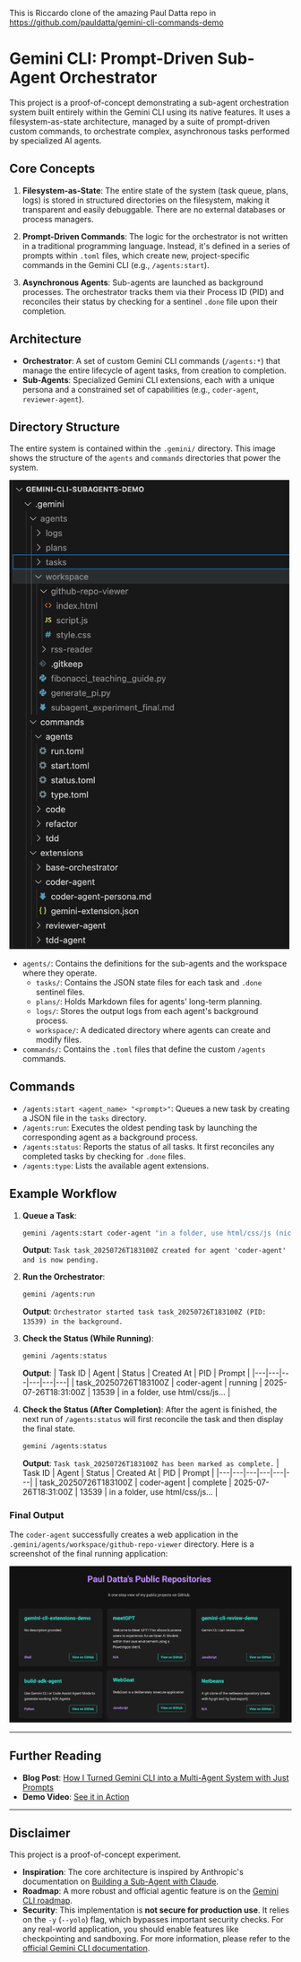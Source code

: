 This is Riccardo clone of the amazing Paul Datta repo in https://github.com/pauldatta/gemini-cli-commands-demo

# Gemini CLI: Prompt-Driven Sub-Agent Orchestrator

This project is a proof-of-concept demonstrating a sub-agent orchestration system built entirely within the Gemini CLI using its native features. It uses a filesystem-as-state architecture, managed by a suite of prompt-driven custom commands, to orchestrate complex, asynchronous tasks performed by specialized AI agents.

## Core Concepts

1.  **Filesystem-as-State**: The entire state of the system (task queue, plans, logs) is stored in structured directories on the filesystem, making it transparent and easily debuggable. There are no external databases or process managers.

2.  **Prompt-Driven Commands**: The logic for the orchestrator is not written in a traditional programming language. Instead, it's defined in a series of prompts within `.toml` files, which create new, project-specific commands in the Gemini CLI (e.g., `/agents:start`).

3.  **Asynchronous Agents**: Sub-agents are launched as background processes. The orchestrator tracks them via their Process ID (PID) and reconciles their status by checking for a sentinel `.done` file upon their completion.

## Architecture

-   **Orchestrator**: A set of custom Gemini CLI commands (`/agents:*`) that manage the entire lifecycle of agent tasks, from creation to completion.
-   **Sub-Agents**: Specialized Gemini CLI extensions, each with a unique persona and a constrained set of capabilities (e.g., `coder-agent`, `reviewer-agent`).

## Directory Structure

The entire system is contained within the `.gemini/` directory. This image shows the structure of the `agents` and `commands` directories that power the system.

<img src="media/project-folder-structure.png" alt="Project Folder Structure" width="500"/>

-   `agents/`: Contains the definitions for the sub-agents and the workspace where they operate.
    -   `tasks/`: Contains the JSON state files for each task and `.done` sentinel files.
    -   `plans/`: Holds Markdown files for agents' long-term planning.
    -   `logs/`: Stores the output logs from each agent's background process.
    -   `workspace/`: A dedicated directory where agents can create and modify files.
-   `commands/`: Contains the `.toml` files that define the custom `/agents` commands.

## Commands

-   `/agents:start <agent_name> "<prompt>"`: Queues a new task by creating a JSON file in the `tasks` directory.
-   `/agents:run`: Executes the oldest pending task by launching the corresponding agent as a background process.
-   `/agents:status`: Reports the status of all tasks. It first reconciles any completed tasks by checking for `.done` files.
-   `/agents:type`: Lists the available agent extensions.

## Example Workflow

1.  **Queue a Task**:
    ```bash
    gemini /agents:start coder-agent "in a folder, use html/css/js (nicely designed) to build an app that looks at github.com/pauldatta and is a one-stop view of the repos and what they have been built for (public repos)"
    ```
    **Output**: `Task task_20250726T183100Z created for agent 'coder-agent' and is now pending.`

2.  **Run the Orchestrator**:
    ```bash
    gemini /agents:run
    ```
    **Output**: `Orchestrator started task task_20250726T183100Z (PID: 13539) in the background.`

3.  **Check the Status (While Running)**:
    ```bash
    gemini /agents:status
    ```
    **Output**:
    | Task ID | Agent | Status | Created At | PID | Prompt |
    |---|---|---|---|---|---|
    | task_20250726T183100Z | coder-agent | running | 2025-07-26T18:31:00Z | 13539 | in a folder, use html/css/js... |

4.  **Check the Status (After Completion)**:
    After the agent is finished, the next run of `/agents:status` will first reconcile the task and then display the final state.
    ```bash
    gemini /agents:status
    ```
    **Output**:
    `Task task_20250726T183100Z has been marked as complete.`
    | Task ID | Agent | Status | Created At | PID | Prompt |
    |---|---|---|---|---|---|
    | task_20250726T183100Z | coder-agent | complete | 2025-07-26T18:31:00Z | 13539 | in a folder, use html/css/js... |

### Final Output

The `coder-agent` successfully creates a web application in the `.gemini/agents/workspace/github-repo-viewer` directory. Here is a screenshot of the final running application:

![GitHub Repo Viewer Screenshot](media/github-repo-viewer.png)

---

## Further Reading

-   **Blog Post**: [How I Turned Gemini CLI into a Multi-Agent System with Just Prompts](https://aipositive.substack.com/p/how-i-turned-gemini-cli-into-a-multi)
-   **Demo Video**: [See it in Action](https://aipositive.substack.com/i/169284045/see-it-in-action)

---

## Disclaimer

This project is a proof-of-concept experiment.

-   **Inspiration**: The core architecture is inspired by Anthropic's documentation on [Building a Sub-Agent with Claude](https://docs.anthropic.com/en/docs/claude-code/sub-agents).
-   **Roadmap**: A more robust and official agentic feature is on the [Gemini CLI roadmap](https://github.com/google-gemini/gemini-cli/issues/4168).
-   **Security**: This implementation is **not secure for production use**. It relies on the `-y` (`--yolo`) flag, which bypasses important security checks. For any real-world application, you should enable features like checkpointing and sandboxing. For more information, please refer to the [official Gemini CLI documentation](https://github.com/google-gemini/gemini-cli/blob/main/docs/cli/commands.md).